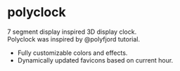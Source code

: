 # polyclock



7 segment display inspired 3D display clock.   
Polyclock was inspired by @polyfjord tutorial.   


- Fully customizable colors and effects.   
- Dynamically updated favicons based on current hour.   